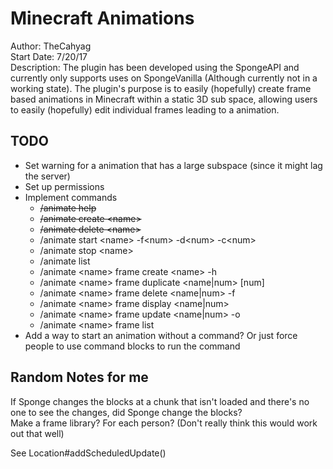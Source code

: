 # Minecraft Animations
Author: TheCahyag  
Start Date: 7/20/17  
Description: The plugin has been developed using the SpongeAPI and currently only 
supports uses on SpongeVanilla (Although currently not in a working state). The plugin's
purpose is to easily (hopefully) create frame based animations in Minecraft within a static 3D sub
space, allowing users to easily (hopefully) edit individual frames leading to a animation.

## TODO
* Set warning for a animation that has a large subspace (since it might lag the server)
* Set up permissions
* Implement commands
    * ~~/animate help~~
    * ~~/animate create \<name>~~
    * ~~/animate delete \<name>~~
    * /animate start \<name> -f\<num> -d\<num> -c\<num>
    * /animate stop \<name>
    * /animate list
    * /animate \<name> frame create \<name> -h
    * /animate \<name> frame duplicate <name|num> [num]
    * /animate \<name> frame delete <name|num> -f
    * /animate \<name> frame display <name|num>
    * /animate \<name> frame update <name|num> -o
    * /animate \<name> frame list
* Add a way to start an animation without a command? Or just force people to use command blocks to run the command


## Random Notes for me
If Sponge changes the blocks at a chunk that isn't loaded and there's no one to see the changes, 
did Sponge change the blocks?  
Make a frame library? For each person? (Don't really think this would work out that well)

See Location#addScheduledUpdate()